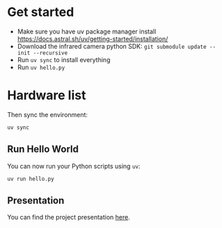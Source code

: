 # Get started
* Make sure you have uv package manager install https://docs.astral.sh/uv/getting-started/installation/
* Download the infrared camera python SDK: `git submodule update --init --recursive`
* Run `uv sync` to install everything
* Run `uv hello.py`

# Hardware list

Then sync the environment:

```bash
uv sync
```

## Run Hello World

You can now run your Python scripts using `uv`:

```bash
uv run hello.py
```

## Presentation

You can find the project presentation [here](https://docs.google.com/presentation/d/1FUNqiFJ39EkLV5rfUrAoHw7q_zYO9hKmV6gN2FOVpAs/edit?usp=sharing).